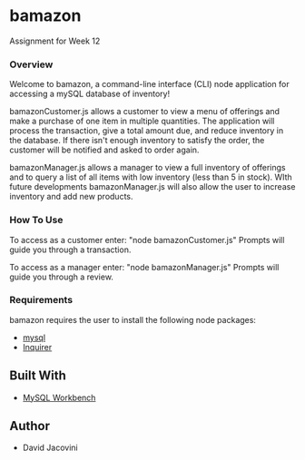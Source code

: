 # bamazon
Assignment for Week 12

### Overview
Welcome to bamazon, a command-line interface (CLI) node application for accessing a mySQL database of inventory!

bamazonCustomer.js allows a customer to view a menu of offerings and make a purchase of one item in multiple quantities.  The application will process the transaction, give a total amount due, and reduce inventory in the database.  If there isn't enough inventory to satisfy the order, the customer will be notified and asked to order again.

bamazonManager.js allows a manager to view a full inventory of offerings and to query a list of all items with low inventory (less than 5 in stock).
WIth future developments bamazonManager.js will also allow the user to increase inventory and add new products.

### How To Use
To access as a customer enter:
"node bamazonCustomer.js"
Prompts will guide you through a transaction.

To access as a manager enter:
"node bamazonManager.js"
Prompts will guide you through a review.

### Requirements
bamazon requires the user to install the following node packages:

  * [mysql](https://www.npmjs.com/package/mysql)
  * [Inquirer](https://www.npmjs.com/package/inquirer)


## Built With

  * [MySQL Workbench](https://www.mysql.com/products/workbench/)


## Author
* David Jacovini